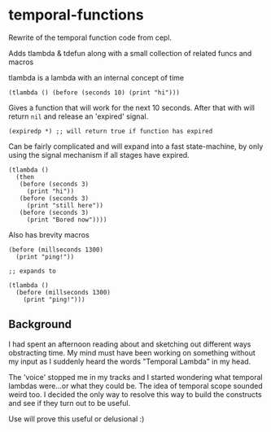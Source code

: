 temporal-functions
==================

Rewrite of the temporal function code from cepl.

Adds tlambda & tdefun along with a small collection of related funcs and macros


tlambda is a lambda with an internal concept of time

    (tlambda () (before (seconds 10) (print "hi")))

Gives a function that will work for the next 10 seconds. After that with will return `nil` and release an 'expired' signal.

    (expiredp *) ;; will return true if function has expired

Can be fairly complicated and will expand into a fast state-machine, by only using the signal mechanism if all stages have expired.

    (tlambda ()
      (then
       (before (seconds 3)
         (print "hi"))
       (before (seconds 3)
         (print "still here"))
       (before (seconds 3)
         (print "Bored now"))))

Also has brevity macros

    (before (millseconds 1300)
      (print "ping!"))

    ;; expands to

    (tlambda ()
      (before (millseconds 1300)
        (print "ping!")))


Background
----------

I had spent an afternoon reading about and sketching out different ways obstracting time. My mind must have been working on something without my input as I suddenly heard the words "Temporal Lambda" in my head.

The 'voice' stopped me in my tracks and I started wondering what temporal lambdas were...or what they could be. The idea of temporal scope sounded weird too. I decided the only way to resolve this way to build the constructs and see if they turn out to be useful.

Use will prove this useful or delusional :)
